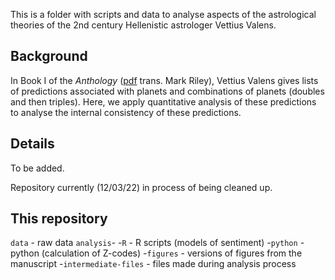This is a folder with scripts and data to analyse aspects of the astrological theories of the 2nd century Hellenistic astrologer Vettius Valens.

## Background

In Book I of the *Anthology* ([pdf](http://www.csus.edu/indiv/r/rileymt/Vettius%20Valens%20entire.pdf) trans. Mark Riley), Vettius Valens gives lists of predictions associated with planets and combinations of planets (doubles and then triples). Here, we apply quantitative analysis of these predictions to analyse the internal consistency of these predictions. 

## Details

To be added. 

Repository currently (12/03/22) in process of being cleaned up.

## This repository

`data` - raw data 
`analysis`-
          -`R` - R scripts (models of sentiment)
          -`python` - python (calculation of Z-codes)
	  -`figures` - versions of figures from the manuscript
          -`intermediate-files` - files made during analysis process
